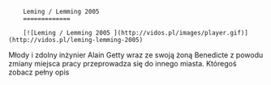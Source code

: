 
        Leming / Lemming 2005 
        =============
        
        [![Leming / Lemming 2005 ](http://vidos.pl/images/player.gif)](http://vidos.pl/leming-lemming-2005)
        
        
 Młody i zdolny inżynier Alain Getty wraz ze swoją żoną Benedicte z powodu zmiany miejsca pracy przeprowadza się do innego miasta. Któregoś zobacz pełny opis
    